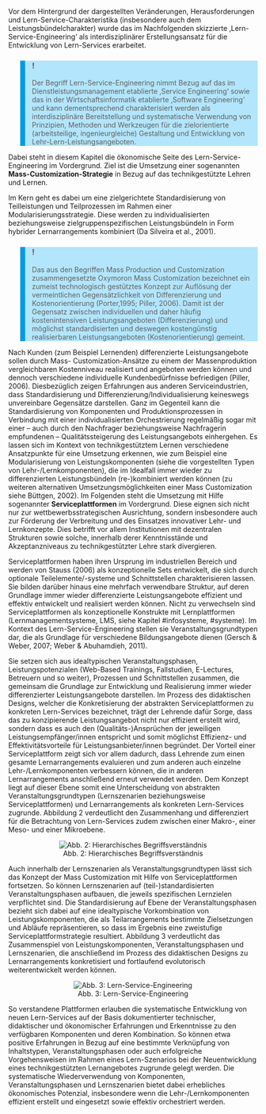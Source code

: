 <!-- filename: 03_Lern-Service-Engineering_Ansaetze_zur_Unterstuetzung_einer_systematischen_Entwicklung_von_Lern-Services.md -->
<!-- title: Lern-Service-Engineering: Ansätze zur Unterstützung einer systematischen Entwicklung von Lern-Services -->

Vor dem Hintergrund der dargestellten Veränderungen, Herausforderungen und Lern-Service-Charakteristika (insbesondere auch dem Leistungsbündelcharakter) wurde das im Nachfolgenden skizzierte ‚Lern-Service-Engineering‘ als interdisziplinärer Erstellungsansatz für die Entwicklung von Lern-Services erarbeitet.

<blockquote style="background: #B3E5FC; border-left: 10px solid #039BE5">

### !

Der Begriff Lern-Service-Engineering nimmt Bezug auf das im Dienstleistungsmanagement etablierte ‚Service Engineering‘ sowie das in der Wirtschaftsinformatik etablierte ‚Software Engineering‘ und kann dementsprechend charakterisiert werden als interdisziplinäre Bereitstellung und systematische Verwendung von Prinzipien, Methoden und Werkzeugen für die zielorientierte (arbeitsteilige, ingenieurgleiche) Gestaltung und Entwicklung von Lehr-Lern-Leistungsangeboten.

</blockquote>

Dabei steht in diesem Kapitel die ökonomische Seite des Lern-Service-Engineering im Vordergrund. Ziel ist die Umsetzung einer sogenannten **Mass-Customization-Strategie** in Bezug auf das technikgestützte Lehren und Lernen.

Im Kern geht es dabei um eine zielgerichtete Standardisierung von Teilleistungen und Teilprozessen im Rahmen einer Modularisierungsstrategie. Diese werden zu individualisierten beziehungsweise zielgruppenspezifischen Leistungsbündeln in Form hybrider Lernarrangements kombiniert (Da Silveira et al., 2001).

<blockquote style="background: #B3E5FC; border-left: 10px solid #039BE5">

### !

Das aus den Begriffen Mass Production und Customization zusammengesetzte Oxymoron Mass Customization bezeichnet ein zumeist technologisch gestütztes Konzept zur Auflösung der vermeintlichen Gegensätzlichkeit von Differenzierung und Kostenorientierung (Porter,1995; Piller, 2006). Damit ist der Gegensatz zwischen individuellen und daher häufig kostenintensiven Leistungsangeboten (Differenzierung) und möglichst standardisierten und deswegen kostengünstig realisierbaren Leistungsangeboten (Kostenorientierung) gemeint.

</blockquote>

Nach Kunden (zum Beispiel Lernenden) differenzierte Leistungsangebote sollen durch Mass- Customization-Ansätze zu einem der Massenproduktion vergleichbaren Kostenniveau realisiert und angeboten werden können und dennoch verschiedene individuelle Kundenbedürfnisse befriedigen (Piller, 2006). Diesbezüglich zeigen Erfahrungen aus anderen Serviceindustrien, dass Standardisierung und Differenzierung/Individualisierung keineswegs unvereinbare Gegensätze darstellen. Ganz im Gegenteil kann die Standardisierung von Komponenten und Produktionsprozessen in Verbindung mit einer individualisierten Orchestrierung regelmäßig sogar mit einer – auch durch den Nachfrager beziehungsweise Nachfragerin empfundenen – Qualitätssteigerung des Leistungsangebots einhergehen. Es lassen sich im Kontext von technikgestütztem Lernen verschiedene Ansatzpunkte für eine Umsetzung erkennen, wie zum Beispiel eine Modularisierung von Leistungskomponenten (siehe die vorgestellten Typen von Lehr-/Lernkomponenten), die im Idealfall immer wieder zu differenzierten Leistungsbündeln (re-)kombiniert werden können (zu weiteren alternativen Umsetzungsmöglichkeiten einer Mass Customization siehe Büttgen, 2002). Im Folgenden steht die Umsetzung mit Hilfe sogenannter **Serviceplattformen** im Vordergrund. Diese eignen sich nicht nur zur wettbewerbsstrategischen Ausrichtung, sondern insbesondere auch zur Förderung der Verbreitung und des Einsatzes innovativer Lehr- und Lernkonzepte. Dies betrifft vor allem Institutionen mit dezentralen Strukturen sowie solche, innerhalb derer Kenntnisstände und Akzeptanzniveaus zu technikgestützter Lehre stark divergieren.

Serviceplattformen haben ihren Ursprung im industriellen Bereich und werden von Stauss (2006) als konzeptionelle Sets entwickelt, die sich durch optionale Teilelemente/-systeme und Schnittstellen charakterisieren lassen. Sie bilden darüber hinaus eine mehrfach verwendbare Struktur, auf deren Grundlage immer wieder differenzierte Leistungsangebote effizient und effektiv entwickelt und realisiert werden können. Nicht zu verwechseln sind Serviceplattformen als konzeptionelle Konstrukte mit Lernplattformen (Lernmanagementsysteme, LMS, siehe Kapitel #infosysteme, #systeme). Im Kontext des Lern-Service-Engineering stellen sie Veranstaltungsgrundtypen dar, die als Grundlage für verschiedene Bildungsangebote dienen (Gersch &amp; Weber, 2007; Weber &amp; Abuhamdieh, 2011).

Sie setzen sich aus idealtypischen Veranstaltungsphasen, Leistungspotenzialen (Web-Based Trainings, Fallstudien, E-Lectures, Betreuern und so weiter), Prozessen und Schnittstellen zusammen, die gemeinsam die Grundlage zur Entwicklung und Realisierung immer wieder differenzierter Leistungsangebote darstellen. Im Prozess des didaktischen Designs, welcher die Konkretisierung der abstrakten Serviceplattformen zu konkreten Lern-Services bezeichnet, trägt der Lehrende dafür Sorge, dass das zu konzipierende Leistungsangebot nicht nur effizient erstellt wird, sondern dass es auch den (Qualitäts-)Ansprüchen der jeweiligen Leistungsempfänger/innen entspricht und somit möglichst Effizienz- und Effektivitätsvorteile für Leistungsanbieter/innen begründet. Der Vorteil einer Serviceplattform zeigt sich vor allem dadurch, dass Lehrende zum einen gesamte Lernarrangements evaluieren und zum anderen auch einzelne Lehr-/Lernkomponenten verbessern können, die in anderen Lernarrangements anschließend erneut verwendet werden. Dem Konzept liegt auf dieser Ebene somit eine Unterscheidung von abstrakten Veranstaltungsgrundtypen (Lernszenarien beziehungsweise Serviceplattformen) und Lernarrangements als konkreten Lern-Services zugrunde. Abbildung 2 verdeutlicht den Zusammenhang und differenziert für die Betrachtung von Lern-Services zudem zwischen einer Makro-, einer Meso- und einer Mikroebene.

<center><figure>
  <img src="https://raw.githubusercontent.com/ed-tech-at/L3T/refs/heads/main/39_Lern-Service-Engineering/img/02_Hierarchisches_Begriffsverständnis.png" alt="Abb. 2: Hierarchisches Begriffsverständnis">
  <figcaption>Abb. 2: Hierarchisches Begriffsverständnis</figcaption>
</figure></center>


Auch innerhalb der Lernszenarien als Veranstaltungsgrundtypen lässt sich das Konzept der Mass Customization mit Hilfe von Serviceplattformen fortsetzen. So können Lernszenarien auf (teil-)standardisierten Veranstaltungsphasen aufbauen, die jeweils spezifischen Lernzielen verpflichtet sind. Die Standardisierung auf Ebene der Veranstaltungsphasen bezieht sich dabei auf eine idealtypische Vorkombination von Leistungskomponenten, die als Teilarrangements bestimmte Zielsetzungen und Abläufe repräsentieren, so dass im Ergebnis eine zweistufige Serviceplattformstrategie resultiert. Abbildung 3 verdeutlicht das Zusammenspiel von Leistungskomponenten, Veranstaltungsphasen und Lernszenarien, die anschließend im Prozess des didaktischen Designs zu Lernarrangements konkretisiert und fortlaufend evolutorisch weiterentwickelt werden können.

<center><figure>
  <img src="https://raw.githubusercontent.com/ed-tech-at/L3T/refs/heads/main/39_Lern-Service-Engineering/img/03_LernServiceEngineering.png" alt="Abb. 3: Lern-Service-Engineering">
  <figcaption>Abb. 3: Lern-Service-Engineering</figcaption>
</figure></center>


So verstandene Plattformen erlauben die systematische Entwicklung von neuen Lern-Services auf der Basis dokumentierter technischer, didaktischer und ökonomischer Erfahrungen und Erkenntnisse zu den verfügbaren Komponenten und deren Kombination. So können etwa positive Erfahrungen in Bezug auf eine bestimmte Verknüpfung von Inhaltstypen, Veranstaltungsphasen oder auch erfolgreiche Vorgehensweisen im Rahmen eines Lern-Szenarios bei der Neuentwicklung eines technikgestützten Lernangebotes zugrunde gelegt werden. Die systematische Wiederverwendung von Komponenten, Veranstaltungsphasen und Lernszenarien bietet dabei erhebliches ökonomisches Potenzial, insbesondere wenn die Lehr-/Lernkomponenten effizient erstellt und eingesetzt sowie effektiv orchestriert werden.
